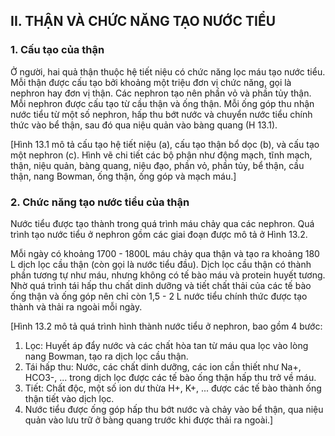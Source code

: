 ## II. THẬN VÀ CHỨC NĂNG TẠO NƯỚC TIỂU

### 1. Cấu tạo của thận

Ở người, hai quả thận thuộc hệ tiết niệu có chức năng lọc máu tạo nước tiểu. Mỗi thận được cấu tạo bởi khoảng một triệu đơn vị chức năng, gọi là nephron hay đơn vị thận. Các nephron tạo nên phần vỏ và phần tủy thận. Mỗi nephron được cấu tạo từ cầu thận và ống thận. Mỗi ống góp thu nhận nước tiểu từ một số nephron, hấp thu bớt nước và chuyển nước tiểu chính thức vào bể thận, sau đó qua niệu quản vào bàng quang (H 13.1).

[Hình 13.1 mô tả cấu tạo hệ tiết niệu (a), cấu tạo thận bổ dọc (b), và cấu tạo một nephron (c). Hình vẽ chi tiết các bộ phận như động mạch, tĩnh mạch, thận, niệu quản, bàng quang, niệu đạo, phần vỏ, phần tủy, bể thận, cầu thận, nang Bowman, ống thận, ống góp và mạch máu.]

### 2. Chức năng tạo nước tiểu của thận

Nước tiểu được tạo thành trong quá trình máu chảy qua các nephron. Quá trình tạo nước tiểu ở nephron gồm các giai đoạn được mô tả ở Hình 13.2.

Mỗi ngày có khoảng 1700 - 1800L máu chảy qua thận và tạo ra khoảng 180 L dịch lọc cầu thận (còn gọi là nước tiểu đầu). Dịch lọc cầu thận có thành phần tương tự như máu, nhưng không có tế bào máu và protein huyết tương. Nhờ quá trình tái hấp thu chất dinh dưỡng và tiết chất thải của các tế bào ống thận và ống góp nên chỉ còn 1,5 - 2 L nước tiểu chính thức được tạo thành và thải ra ngoài mỗi ngày.

[Hình 13.2 mô tả quá trình hình thành nước tiểu ở nephron, bao gồm 4 bước:
1. Lọc: Huyết áp đẩy nước và các chất hòa tan từ máu qua lọc vào lòng nang Bowman, tạo ra dịch lọc cầu thận.
2. Tái hấp thu: Nước, các chất dinh dưỡng, các ion cần thiết như Na+, HCO3-, ... trong dịch lọc được các tế bào ống thận hấp thu trở về máu.
3. Tiết: Chất độc, một số ion dư thừa H+, K+, ... được các tế bào thành ống thận tiết vào dịch lọc.
4. Nước tiểu được ống góp hấp thu bớt nước và chảy vào bể thận, qua niệu quản vào lưu trữ ở bàng quang trước khi được thải ra ngoài.]